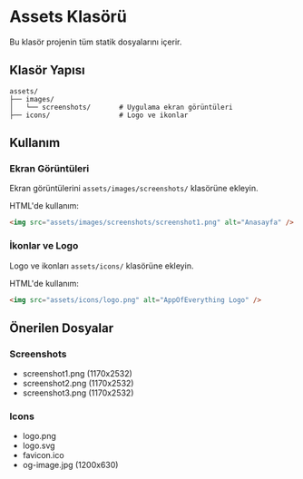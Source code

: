 # Assets Klasörü

Bu klasör projenin tüm statik dosyalarını içerir.

## Klasör Yapısı

```
assets/
├── images/
│   └── screenshots/       # Uygulama ekran görüntüleri
├── icons/                 # Logo ve ikonlar
```

## Kullanım

### Ekran Görüntüleri

Ekran görüntülerini `assets/images/screenshots/` klasörüne ekleyin.

HTML'de kullanım:

```html
<img src="assets/images/screenshots/screenshot1.png" alt="Anasayfa" />
```

### İkonlar ve Logo

Logo ve ikonları `assets/icons/` klasörüne ekleyin.

HTML'de kullanım:

```html
<img src="assets/icons/logo.png" alt="AppOfEverything Logo" />
```

## Önerilen Dosyalar

### Screenshots

- screenshot1.png (1170x2532)
- screenshot2.png (1170x2532)
- screenshot3.png (1170x2532)

### Icons

- logo.png
- logo.svg
- favicon.ico
- og-image.jpg (1200x630)
